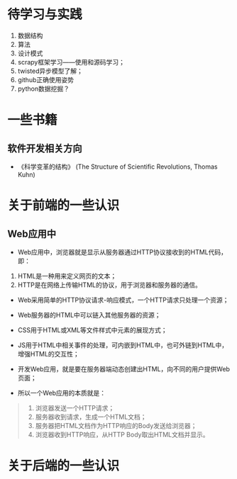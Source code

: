# 待学习与实践
1. 数据结构
1. 算法
1. 设计模式
1. scrapy框架学习——使用和源码学习；
1. twisted异步模型了解；
1. github正确使用姿势
1. python数据挖掘？

# 一些书籍
## 软件开发相关方向
- 《科学变革的结构》 (The Structure of Scientific Revolutions, Thomas Kuhn)

# 关于前端的一些认识

## Web应用中
* Web应用中，浏览器就是显示从服务器通过HTTP协议接收到的HTML代码，即：
 1. HTML是一种用来定义网页的文本；
 1. HTTP是在网络上传输HTML的协议，用于浏览器和服务器的通信。


* Web采用简单的HTTP协议请求-响应模式，一个HTTP请求只处理一个资源；

* Web服务器的HTML中可以链入其他服务器的资源；
 
* CSS用于HTML或XML等文件样式中元素的展现方式；

* JS用于HTML中相关事件的处理，可内嵌到HTML中，也可外链到HTML中，增强HTML的交互性；

* 开发Web应用，就是要在服务器端动态创建出HTML，向不同的用户提供Web页面；

* 所以一个Web应用的本质就是：
> 1. 浏览器发送一个HTTP请求；
> 1. 服务器收到请求，生成一个HTML文档；
> 1. 服务器把HTML文档作为HTTP响应的Body发送给浏览器；
> 1. 浏览器收到HTTP响应，从HTTP Body取出HTML文档并显示。


# 关于后端的一些认识